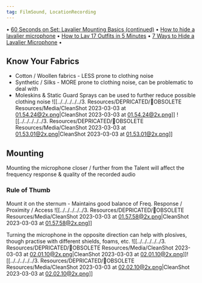 ```yaml
---
tag: FilmSound, LocationRecording
---
```

• [60 Seconds on Set: Lavalier Mounting Basics \(continued\)](https://www.youtube.com/watch?v=VQV3lkiNaDI) • [How to hide a lavalier microphone](https://www.youtube.com/watch?v=stSFBVJeC2w) • [How to Lav 17 Outfits in 5 Minutes](https://www.youtube.com/watch?v=H0nox5WQ1B0) •  [7 Ways to Hide a Lavalier Microphone](https://www.youtube.com/watch?v=D85HmR825wM) •

## Know Your Fabrics
- Cotton / Woollen fabrics - LESS prone to clothing noise
- Synthetic / Silks - MORE prone to clothing noise, can be problematic to deal with 
- Moleskins & Static Guard Sprays can be used to further reduce possible clothing noise
![[../../../../../3. Resources/DEPRICATED/🧹OBSOLETE Resources/Media/CleanShot 2023-03-03 at 01.54.24@2x.png|CleanShot 2023-03-03 at 01.54.24@2x.png]]
![[../../../../../3. Resources/DEPRICATED/🧹OBSOLETE Resources/Media/CleanShot 2023-03-03 at 01.53.01@2x.png|CleanShot 2023-03-03 at 01.53.01@2x.png]]

## Mounting
Mounting the microphone closer / further from the Talent will affect the frequency response & quality of the recorded audio

### Rule of Thumb
Mount it on the sternum - Maintains good balance of Freq. Response / Proximity / Access
![[../../../../../3. Resources/DEPRICATED/🧹OBSOLETE Resources/Media/CleanShot 2023-03-03 at 01.57.58@2x.png|CleanShot 2023-03-03 at 01.57.58@2x.png]]

Turning the microphone in the opposite direction can help with plosives, though practise with different shields, foams, etc.
![[../../../../../3. Resources/DEPRICATED/🧹OBSOLETE Resources/Media/CleanShot 2023-03-03 at 02.01.10@2x.png|CleanShot 2023-03-03 at 02.01.10@2x.png]]![[../../../../../3. Resources/DEPRICATED/🧹OBSOLETE Resources/Media/CleanShot 2023-03-03 at 02.02.10@2x.png|CleanShot 2023-03-03 at 02.02.10@2x.png]]